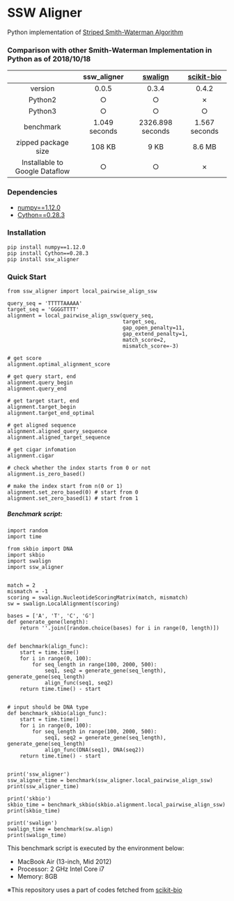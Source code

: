# SSW Aligner

Python implementation of [Striped Smith-Waterman Algorithm](https://academic.oup.com/bioinformatics/article/23/2/156/205631)

### Comparison with other Smith-Waterman Implementation in Python as of 2018/10/18
|| ssw_aligner | [swalign](https://github.com/mbreese/swalign) | [scikit-bio](https://github.com/biocore/scikit-bio) |
|:---:|:---:|:---:|:---:|
| version | 0.0.5 | 0.3.4 | 0.4.2 |
| Python2 | ○ | ○ | ✗ |
| Python3 | ○ | ○ | ○ |
| benchmark | 1.049 seconds | 2326.898 seconds | 1.567 seconds |
| zipped package size | 108 KB | 9 KB | 8.6 MB |
| Installable to Google Dataflow | ○ | ○ | ✗ |

### Dependencies
- [numpy==1.12.0](http://www.numpy.org/)
- [Cython==0.28.3](https://cython.org/)

### Installation
```
pip install numpy==1.12.0
pip install Cython==0.28.3
pip install ssw_aligner
```

### Quick Start
```
from ssw_aligner import local_pairwise_align_ssw

query_seq = 'TTTTTAAAAA'
target_seq = 'GGGGTTTT'
alignment = local_pairwise_align_ssw(query_seq,
                                     target_seq,
                                     gap_open_penalty=11,
                                     gap_extend_penalty=1,
                                     match_score=2,
                                     mismatch_score=-3)

# get score
alignment.optimal_alignment_score

# get query start, end
alignment.query_begin
alignment.query_end

# get target start, end
alignment.target_begin
alignment.target_end_optimal

# get aligned sequence
alignment.aligned_query_sequence
alignment.aligned_target_sequence

# get cigar infomation
alignment.cigar

# check whether the index starts from 0 or not
alignment.is_zero_based()

# make the index start from n(0 or 1)
alignment.set_zero_based(0) # start from 0
alignment.set_zero_based(1) # start from 1
```

##### Benchmark script:
```
import random
import time

from skbio import DNA
import skbio
import swalign
import ssw_aligner


match = 2
mismatch = -1
scoring = swalign.NucleotideScoringMatrix(match, mismatch)
sw = swalign.LocalAlignment(scoring)

bases = ['A', 'T', 'C', 'G']
def generate_gene(length):
    return ''.join([random.choice(bases) for i in range(0, length)])


def benchmark(align_func):
    start = time.time()
    for i in range(0, 100):
        for seq_length in range(100, 2000, 500):
            seq1, seq2 = generate_gene(seq_length), generate_gene(seq_length)
            align_func(seq1, seq2)
    return time.time() - start


# input should be DNA type
def benchmark_skbio(align_func):
    start = time.time()
    for i in range(0, 100):
        for seq_length in range(100, 2000, 500):
            seq1, seq2 = generate_gene(seq_length), generate_gene(seq_length)
            align_func(DNA(seq1), DNA(seq2))
    return time.time() - start


print('ssw_aligner')
ssw_aligner_time = benchmark(ssw_aligner.local_pairwise_align_ssw)
print(ssw_aligner_time)

print('skbio')
skbio_time = benchmark_skbio(skbio.alignment.local_pairwise_align_ssw)
print(skbio_time)

print('swalign')
swalign_time = benchmark(sw.align)
print(swalign_time)

```

This benchmark script is executed by the environment below:
- MacBook Air (13-inch, Mid 2012)
- Processor: 2 GHz Intel Core i7
- Memory: 8GB

※This repository uses a part of codes fetched from [scikit-bio](https://github.com/biocore/scikit-bio)
